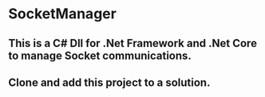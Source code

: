 # SocketManager

## This is a C# Dll for .Net Framework and .Net Core to manage Socket communications.
## Clone and add this project to a solution.
